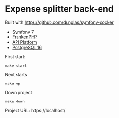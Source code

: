 # Expense splitter back-end

Built with https://github.com/dunglas/symfony-docker

- [Symfony 7](https://symfony.com/)
- [FrankenPHP](https://frankenphp.dev/)
- [API Platform](https://api-platform.com/)
- [PostgreSQL 16](https://www.postgresql.org/)

First start:

```
make start
```

Next starts

```
make up
```

Down project

```
make down
```


Project URL: https://localhost/